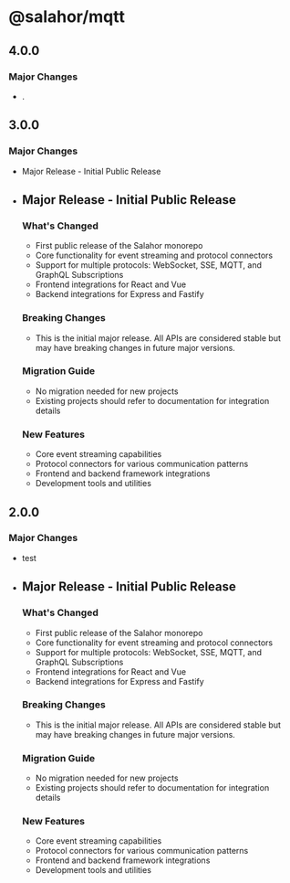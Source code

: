 # @salahor/mqtt

## 4.0.0

### Major Changes

- .

## 3.0.0

### Major Changes

- Major Release - Initial Public Release
- ## Major Release - Initial Public Release

  ### What's Changed
  - First public release of the Salahor monorepo
  - Core functionality for event streaming and protocol connectors
  - Support for multiple protocols: WebSocket, SSE, MQTT, and GraphQL Subscriptions
  - Frontend integrations for React and Vue
  - Backend integrations for Express and Fastify

  ### Breaking Changes
  - This is the initial major release. All APIs are considered stable but may have breaking changes in future major versions.

  ### Migration Guide
  - No migration needed for new projects
  - Existing projects should refer to documentation for integration details

  ### New Features
  - Core event streaming capabilities
  - Protocol connectors for various communication patterns
  - Frontend and backend framework integrations
  - Development tools and utilities

## 2.0.0

### Major Changes

- test
- ## Major Release - Initial Public Release

  ### What's Changed
  - First public release of the Salahor monorepo
  - Core functionality for event streaming and protocol connectors
  - Support for multiple protocols: WebSocket, SSE, MQTT, and GraphQL Subscriptions
  - Frontend integrations for React and Vue
  - Backend integrations for Express and Fastify

  ### Breaking Changes
  - This is the initial major release. All APIs are considered stable but may have breaking changes in future major versions.

  ### Migration Guide
  - No migration needed for new projects
  - Existing projects should refer to documentation for integration details

  ### New Features
  - Core event streaming capabilities
  - Protocol connectors for various communication patterns
  - Frontend and backend framework integrations
  - Development tools and utilities
